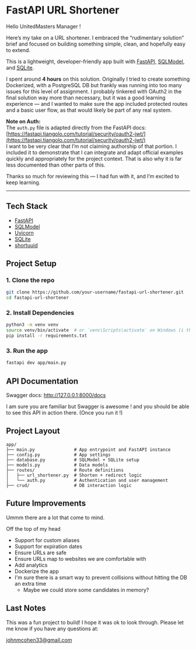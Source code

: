 # FastAPI URL Shortener

Hello UnitedMasters Manager !

Here’s my take on a URL shortener. I embraced the “rudimentary solution” brief and focused on building something simple, clean, and hopefully easy to extend.

This is a lightweight, developer-friendly app built with [FastAPI](https://fastapi.tiangolo.com/), [SQLModel](https://sqlmodel.tiangolo.com/), and [SQLite](https://www.sqlite.org/index.html).

I spent around **4 hours** on this solution. Originally I tried to create something Dockerized, with a PostgreSQL DB but frankly was running into too many issues for this level of assignment. I probably tinkered with OAuth2 in the final solution way more than necessary, but it was a good learning experience — and I wanted to make sure the app included protected routes and a basic user flow, as that would likely be part of any real system.

**Note on Auth:**  
The `auth.py` file is adapted directly from the FastAPI docs:  
[https://fastapi.tiangolo.com/tutorial/security/oauth2-jwt/](https://fastapi.tiangolo.com/tutorial/security/oauth2-jwt/)  
I want to be very clear that I’m not claiming authorship of that portion. I included it to demonstrate that I can integrate and adapt official examples quickly and appropriately for the project context. That is also why it is far less documented than other parts of this.

Thanks so much for reviewing this — I had fun with it, and I’m excited to keep learning.

---

## Tech Stack

- [FastAPI](https://fastapi.tiangolo.com/)
- [SQLModel](https://sqlmodel.tiangolo.com/)
- [Uvicorn](https://www.uvicorn.org/)
- [SQLite](https://www.sqlite.org/index.html)
- [shortuuid](https://github.com/skorokithakis/shortuuid)

## Project Setup

### 1. Clone the repo

```bash
git clone https://github.com/your-username/fastapi-url-shortener.git
cd fastapi-url-shortener
```

### 2. Install Dependencies

```bash
python3 -m venv venv
source venv/bin/activate  # or `venv\Scripts\activate` on Windows (i think?)
pip install -r requirements.txt
```

### 3. Run the app

```bash
fastapi dev app/main.py
```

## API Documentation

Swagger docs: http://127.0.0.1:8000/docs

I am sure you are familiar but Swagger is awesome ! and you should be able to see this API in action there.
(Once you run it !)

## Project Layout

```
app/
├── main.py               # App entrypoint and FastAPI instance
├── config.py             # App settings
├── database.py           # SQLModel + SQLite setup
├── models.py             # Data models
├── routes/               # Route definitions
│   ├── url_shortener.py  # Shorten + redirect logic
│   └── auth.py           # Authentication and user management
├── crud/                 # DB interaction logic
```

## Future Improvements

Ummm there are a lot that come to mind.

Off the top of my head
- Support for custom aliases
- Support for expiration dates
- Ensure URLs are safe
- Ensure URLs map to websites we are comfortable with
- Add analytics
- Dockerize the app
- I'm sure there is a smart way to prevent collisions without hitting the DB an extra time
    - Maybe we could store some candidates in memory?

## Last Notes

This was a fun project to build! I hope it was ok to look through. Please let me know if you have any questions at:

johnmcohen33@gmail.com